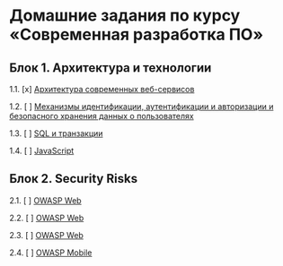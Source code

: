 # Домашние задания по курсу «Современная разработка ПО»

## Блок 1. Архитектура и технологии

1.1. [x] [Архитектура современных веб-сервисов](01_arch)

1.2. [ ] [Механизмы идентификации, аутентификации и авторизации и безопасного хранения данных о пользователях](02_auth)

1.3. [ ] [SQL и транзакции](03_sql)

1.4. [ ] [JavaScript](04_js)

## Блок 2. Security Risks

2.1. [ ] [OWASP Web](05_owasp)

2.2. [ ] [OWASP Web](06_owasp)

2.3. [ ] [OWASP Web](07_owasp)

2.4. [ ] [OWASP Mobile](08_owasp)


